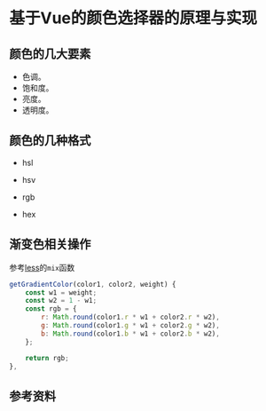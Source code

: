 # 基于Vue的颜色选择器的原理与实现

## 颜色的几大要素

- 色调。
- 饱和度。
- 亮度。
- 透明度。

## 颜色的几种格式
- hsl

  

- hsv

- rgb

- hex

## 渐变色相关操作

参考[less](https://github.com/less/less.js)的`mix`函数

```javascript
getGradientColor(color1, color2, weight) {
    const w1 = weight;
    const w2 = 1 - w1;
    const rgb = {
        r: Math.round(color1.r * w1 + color2.r * w2),
        g: Math.round(color1.g * w1 + color2.g * w2),
        b: Math.round(color1.b * w1 + color2.b * w2),
    };

    return rgb;
},
```



## 参考资料
[1]: https://blog.csdn.net/mate_ge/article/details/87563567  "Vue自定义组件：颜色选择器及其实现原理"

[2]: https://github.com/ElemeFE/element "Element UI组件源码"
[3]: https://blog.csdn.net/qq_41260655/article/details/116032318

[4]: https://www.zhihu.com/question/22077462
[5]: https://juejin.cn/post/6844903908339351560
[6]: https://gka.github.io/chroma.js/#color-rgba
[7]: https://www.npmjs.com/package/vue-color-gradient-picker#examples


